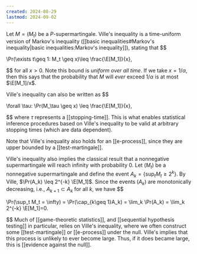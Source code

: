 ```yaml
---
created: 2024-08-29
lastmod: 2024-09-02
---
```

Let $M=(M_t)$ be a $P$-supermartingale. Ville's inequality is a time-uniform version of Markov's inequality ([[basic inequalities#Markov's inequality|basic inequalities:Markov's inequality]]), stating that 
$$

\Pr(\exists t\geq 1: M_t \geq x)\leq \frac{\E[M_1]}{x},

$$
for all $x>0$. Note this bound is _uniform over all time_. If we take $x = 1/\alpha$, then this says that the probability that $M$ will _ever_ exceed $1/\alpha$ is at most $\E[M_1]/x$. 

Ville's inequality can also be written as 
$$

\forall \tau: \Pr(M_\tau \geq x) \leq \frac{\E[M_1]}{x},

$$
where $\tau$ represents a [[stopping-time]]. This is what enables statistical inference procedures based on Ville's inequality to be valid at arbitrary stopping times (which are data dependent). 

Note that Ville's inequality also holds for an [[e-process]], since they are upper bounded by a [[test-martingale]]. 

Ville's inequality also implies the classical result that a nonnegative supermartingale will reach infinity with probability 0. Let $(M_t)$ be a nonnegative supermartingale and define the event $A_k = \{\sup_t M_t \geq 2^k\}$. By Ville, $\Pr(A_k) \leq 2^{-k} \E[M_1]$. Since the events $(A_k)$ are monotonically decreasing, i.e., $A_{k+1} \subset A_k$ for all $k$, we have 
$$

\Pr(\sup_t M_t = \infty) = \Pr(\cap_{k\geq 1}A_k) = \lim_k \Pr(A_k) = \lim_k 2^{-k} \E[M_1]=0.

$$
Much of [[game-theoretic statistics]], and [[sequential hypothesis testing]] in particular, relies on Ville's inequality, where we often construct some [[test-martingale]] or [[e-process]] under the null. Ville's implies that this process is unlikely to ever become large. Thus, if it does became large, this is [[evidence against the null]]. 